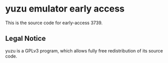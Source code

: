 yuzu emulator early access
=============

This is the source code for early-access 3739.

## Legal Notice

yuzu is a GPLv3 program, which allows fully free redistribution of its source code.